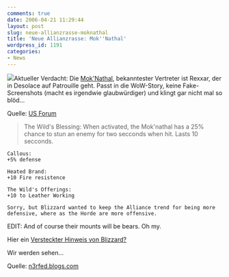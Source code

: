 ```yaml
---
comments: true
date: 2006-04-21 11:29:44
layout: post
slug: neue-allianzrasse-moknathal
title: 'Neue Allianzrasse: Mok''Nathal'
wordpress_id: 1191
categories:
- News
---
```


![](http://n3rfed.blogs.com/n3rfed/images/rexxar.jpg)Aktueller Verdacht: Die [Mok'Nathal](http://www.wowwiki.com/Mok'Nathal), bekanntester Vertreter ist Rexxar, der in Desolace auf Patrouille geht. Passt in die WoW-Story, keine Fake-Screenshots (macht es irgendwie glaubwürdiger) und klingt gar nicht mal so blöd...

Quelle: [US Forum](http://forums.worldofwarcraft.com/thread.aspx?FN=wow-realm-perenolde&T=143988&P=1)  




>    The Wild's Blessing:
    When activated, the Mok'nathal has a 25% chance to stun an enemy for two secconds when hit. Lasts 10 secconds.
     
    Callous:
    +5% defense
     
    Heated Brand:
    +10 Fire resistence
     
    The Wild's Offerings:
    +10 to Leather Working
     
    Sorry, but Blizzard wanted to keep the Alliance trend for being more defensive, where as the Horde are more offensive.
     
EDIT: And of course their mounts will be bears. Oh my.



Hier ein [Versteckter Hinweis von Blizzard?](http://worldofwarcraft.com/burningcrusade/imageviewer.html?/burningcrusade/,images/art/,13,26,http://worldofwarcraft.com/burningcrusade/artwork.html?3@4)

Wir werden sehen...

Quelle: [n3rfed.blogs.com](http://n3rfed.blogs.com/n3rfed/2006/04/new_alliance_ra.html)
